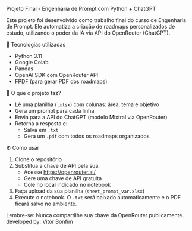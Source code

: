 Projeto Final - Engenharia de Prompt com Python + ChatGPT

Este projeto foi desenvolvido como trabalho final do curso de Engenharia de Prompt. Ele automatiza a criação de roadmaps personalizados de estudo, utilizando o poder da IA via API do OpenRouter (ChatGPT).

🚀 Tecnologias utilizadas
- Python 3.11
- Google Colab
- Pandas
- OpenAI SDK com OpenRouter API
- FPDF (para gerar PDF dos roadmaps)

📌 O que o projeto faz?
- Lê uma planilha (`.xlsx`) com colunas: área, tema e objetivo
- Gera um prompt para cada linha
- Envia para a API do ChatGPT (modelo Mixtral via OpenRouter)
- Retorna a resposta e:
  - Salva em `.txt`
  - Gera um `.pdf` com todos os roadmaps organizados

⚙️ Como usar
1. Clone o repositório
2. Substitua a chave de API pela sua:
   - Acesse https://openrouter.ai/
   - Gere uma chave de API gratuita
   - Cole no local indicado no notebook
3. Faça upload da sua planilha (`sheet_prompt_var.xlsx`)
4. Execute o notebook. O `.txt` será baixado automaticamente e o PDF ficará salvo no ambiente.


Lembre-se: Nunca compartilhe sua chave da OpenRouter publicamente.
developed by: Vitor Bonfim



